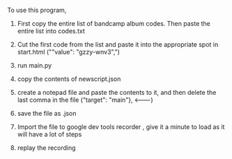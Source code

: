To use this program, 
1. First copy the entire list of bandcamp album codes. Then paste the entire list into codes.txt

2. Cut the first code from the list and paste it into the appropriate spot in start.html (""value": "gzzy-wnv3",")

3. run main.py

4. copy the contents of newscript.json

5. create a notepad file and paste the contents to it, and then delete the last comma in the file ("target": "main"}, <---)

6. save the file as .json

7. Import the file to google dev tools recorder , give it a minute to load as it will have a lot of steps


8. replay the recording



